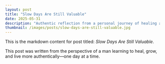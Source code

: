 ```yaml
---
layout: post
title: "Slow Days Are Still Valuable"
date: 2025-05-31
description: "Authentic reflection from a personal journey of healing and growth."
thumbnail: /images/posts/slow-days-are-still-valuable.jpg
---
```


This is the markdown content for post titled: *Slow Days Are Still Valuable*.

This post was written from the perspective of a man learning to heal, grow, and live more authentically—one day at a time.
